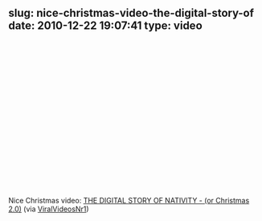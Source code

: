slug: nice-christmas-video-the-digital-story-of
date: 2010-12-22 19:07:41
type: video
---

<object width="480" height="295"><param name="movie" value="http://www.youtube.com/v/vZrf0PbAGSk?fs=1"></param><param name="allowFullScreen" value="true"></param><param name="allowscriptaccess" value="always"></param><embed src="http://www.youtube.com/v/vZrf0PbAGSk?fs=1" type="application/x-shockwave-flash" width="480" height="295" allowscriptaccess="always" allowfullscreen="true"></embed></object>

Nice Christmas video: [THE DIGITAL STORY OF NATIVITY - (or Christmas 2.0)](http://www.youtube.com/watch?v=vZrf0PbAGSk) (via [ViralVideosNr1](http://youtube.com/user/ViralVideosNr1))
